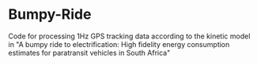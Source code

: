 # Bumpy-Ride
Code for processing 1Hz GPS tracking data according to the kinetic model in "A bumpy ride to electrification: High fidelity energy consumption estimates for paratransit vehicles in South Africa"
